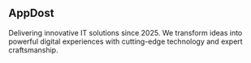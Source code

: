 ## AppDost
Delivering innovative IT solutions since 2025. We transform ideas into powerful digital experiences with cutting-edge technology and expert craftsmanship.

